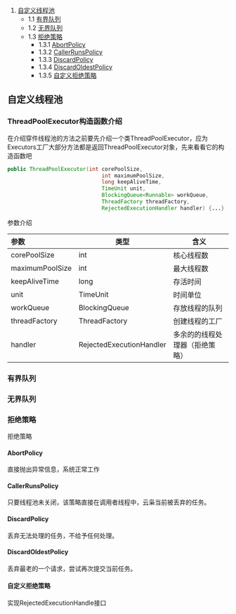 1. [自定义线程池](#自定义线程池)
    + 1.1 [有界队列](#有界队列)
    + 1.2 [无界队列](#无界队列)
    + 1.3 [拒绝策略](#拒绝策略)
        + 1.3.1 [AbortPolicy](#abortpolicy)
        + 1.3.2 [CallerRunsPolicy](#callerrunspolicy)
        + 1.3.3 [DiscardPolicy](#discardpolicy)
        + 1.3.4 [DiscardOldestPolicy](#discardoldestpolicy)
        + 1.3.5 [自定义拒绝策略](#自定义拒绝策略)
## 自定义线程池
### ThreadPoolExecutor构造函数介绍

在介绍穿件线程池的方法之前要先介绍一个类ThreadPoolExecutor，应为Executors工厂大部分方法都是返回ThreadPoolExecutor对象，先来看看它的构造函数吧

```java
public ThreadPoolExecutor(int corePoolSize,
                              int maximumPoolSize,
                              long keepAliveTime,
                              TimeUnit unit,
                              BlockingQueue<Runnable> workQueue,
                              ThreadFactory threadFactory,
                              RejectedExecutionHandler handler) {...}
```

参数介绍

| 参数            | 类型                     | 含义                           |
| :-------------- | ------------------------ | ------------------------------ |
| corePoolSize    | int                      | 核心线程数                     |
| maximumPoolSize | int                      | 最大线程数                     |
| keepAliveTime   | long                     | 存活时间                       |
| unit            | TimeUnit                 | 时间单位                       |
| workQueue       | BlockingQueue<Runnable>  | 存放线程的队列                 |
| threadFactory   | ThreadFactory            | 创建线程的工厂                 |
| handler         | RejectedExecutionHandler | 多余的的线程处理器（拒绝策略） |


### 有界队列  

### 无界队列  

### 拒绝策略  
拒绝策略  
#### AbortPolicy   
直接抛出异常信息，系统正常工作  

#### CallerRunsPolicy  
只要线程池未关闭，该策略直接在调用者线程中，云枭当前被丢弃的任务。  

#### DiscardPolicy  
丢弃无法处理的任务，不给予任何处理。  

#### DiscardOldestPolicy  
丢弃最老的一个请求，尝试再次提交当前任务。  

#### 自定义拒绝策略   
实现RejectedExecutionHandle接口  

